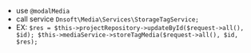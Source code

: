- use `` @modalMedia ``
- call service ``Dnsoft\Media\Services\StorageTagService;``
- EX:
``
$res = $this->projectRepository->updateById($request->all(), $id);
 $this->mediaService->storeTagMedia($request->all(), $id, $res);
``
